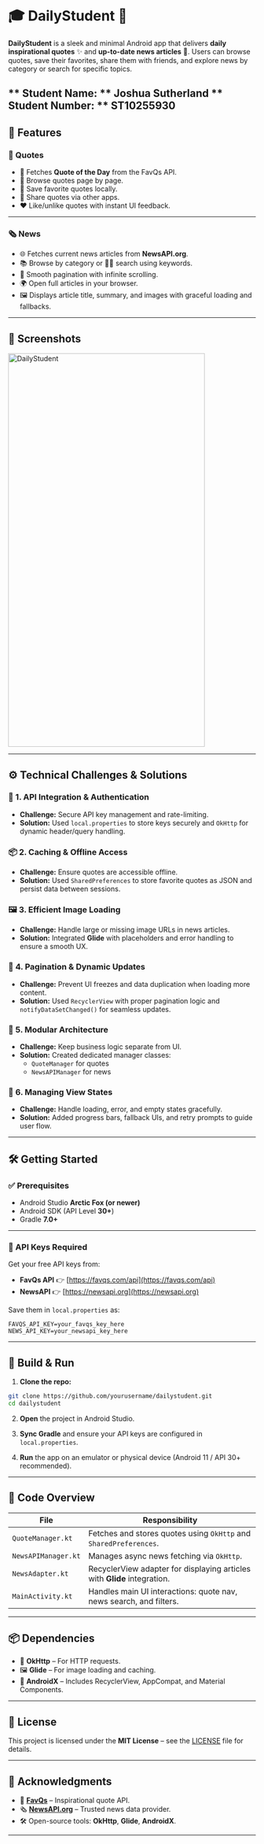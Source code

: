 # 🎓 DailyStudent 📱

**DailyStudent** is a sleek and minimal Android app that delivers **daily inspirational quotes** ✨ and **up-to-date news articles** 📰. Users can browse quotes, save their favorites, share them with friends, and explore news by category or search for specific topics.

** Student Name: ** Joshua Sutherland
** Student Number: ** ST10255930
---

## 🚀 Features

### 💬 Quotes
- 🌟 Fetches **Quote of the Day** from the FavQs API.
- 📖 Browse quotes page by page.
- 💾 Save favorite quotes locally.
- 🔗 Share quotes via other apps.
- ❤️ Like/unlike quotes with instant UI feedback.

---

### 🗞 News
- 🌐 Fetches current news articles from **NewsAPI.org**.
- 📚 Browse by category or 🕵️‍♂️ search using keywords.
- 🔄 Smooth pagination with infinite scrolling.
- 🌍 Open full articles in your browser.
- 🖼 Displays article title, summary, and images with graceful loading and fallbacks.

---

## 📸 Screenshots

<img width="400" height="800" alt="DailyStudent" src="https://github.com/user-attachments/assets/86e98a18-bff6-4e79-8283-3ee066331976" />

---

## ⚙️ Technical Challenges & Solutions

### 🔑 1. API Integration & Authentication
- **Challenge:** Secure API key management and rate-limiting.
- **Solution:** Used `local.properties` to store keys securely and `OkHttp` for dynamic header/query handling.

### 📦 2. Caching & Offline Access
- **Challenge:** Ensure quotes are accessible offline.
- **Solution:** Used `SharedPreferences` to store favorite quotes as JSON and persist data between sessions.

### 🖼 3. Efficient Image Loading
- **Challenge:** Handle large or missing image URLs in news articles.
- **Solution:** Integrated **Glide** with placeholders and error handling to ensure a smooth UX.

### 🔄 4. Pagination & Dynamic Updates
- **Challenge:** Prevent UI freezes and data duplication when loading more content.
- **Solution:** Used `RecyclerView` with proper pagination logic and `notifyDataSetChanged()` for seamless updates.

### 🧩 5. Modular Architecture
- **Challenge:** Keep business logic separate from UI.
- **Solution:** Created dedicated manager classes:
  - `QuoteManager` for quotes
  - `NewsAPIManager` for news

### 📶 6. Managing View States
- **Challenge:** Handle loading, error, and empty states gracefully.
- **Solution:** Added progress bars, fallback UIs, and retry prompts to guide user flow.

---

## 🛠 Getting Started

### ✅ Prerequisites

- Android Studio **Arctic Fox (or newer)**
- Android SDK (API Level **30+**)
- Gradle **7.0+**

---

### 🔐 API Keys Required

Get your free API keys from:
- **FavQs API** 👉 [https://favqs.com/api](https://favqs.com/api)
- **NewsAPI** 👉 [https://newsapi.org](https://newsapi.org)

Save them in `local.properties` as:
```properties
FAVQS_API_KEY=your_favqs_key_here
NEWS_API_KEY=your_newsapi_key_here
```

---

## 🧪 Build & Run

1. **Clone the repo:**
```bash
git clone https://github.com/yourusername/dailystudent.git
cd dailystudent
```

2. **Open** the project in Android Studio.

3. **Sync Gradle** and ensure your API keys are configured in `local.properties`.

4. **Run** the app on an emulator or physical device (Android 11 / API 30+ recommended).

---

## 🧠 Code Overview

| File | Responsibility |
|------|----------------|
| `QuoteManager.kt` | Fetches and stores quotes using `OkHttp` and `SharedPreferences`. |
| `NewsAPIManager.kt` | Manages async news fetching via `OkHttp`. |
| `NewsAdapter.kt` | RecyclerView adapter for displaying articles with **Glide** integration. |
| `MainActivity.kt` | Handles main UI interactions: quote nav, news search, and filters. |

---

## 📦 Dependencies

- 🔌 **OkHttp** – For HTTP requests.
- 🖼 **Glide** – For image loading and caching.
- 🧱 **AndroidX** – Includes RecyclerView, AppCompat, and Material Components.

---

## 📜 License

This project is licensed under the **MIT License** – see the [LICENSE](LICENSE) file for details.

---

## 🙌 Acknowledgments

- 💬 **[FavQs](https://favqs.com/api)** – Inspirational quote API.
- 🗞 **[NewsAPI.org](https://newsapi.org)** – Trusted news data provider.
- 🛠 Open-source tools: **OkHttp**, **Glide**, **AndroidX**.

---
